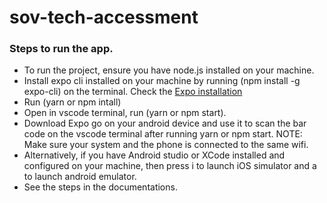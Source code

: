 # sov-tech-accessment

### Steps to run the app.

* To run the project, ensure you have node.js installed on your machine. 
* Install expo cli installed on your machine by running (npm install -g expo-cli) on the terminal. Check the 
[Expo installation](https://docs.expo.dev/get-started/installation/)
* Run (yarn or npm intall)
* Open in vscode terminal, run (yarn or npm start). 
* Download Expo go on your android device and use it to scan the bar code on the vscode terminal after running yarn or npm start. NOTE: Make sure your system and the phone is connected to the same wifi.
* Alternatively, if you have Android studio or XCode installed and configured on your machine, then press i to launch iOS simulator and a to launch android emulator. 
* See the steps in the documentations.
